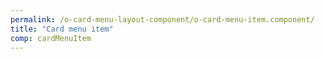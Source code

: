 ```yaml
---
permalink: /o-card-menu-layout-component/o-card-menu-item.component/
title: "Card menu item"
comp: cardMenuItem
---
```

